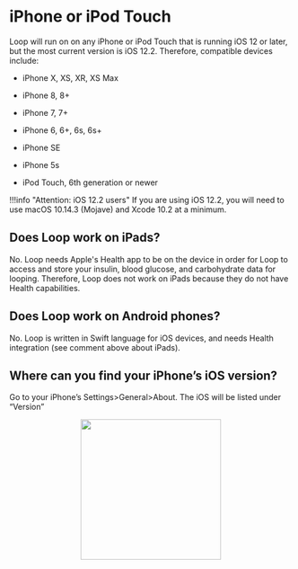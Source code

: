 # iPhone or iPod Touch

Loop will run on on any iPhone or iPod Touch that is running iOS 12 or later, but the most current version is iOS 12.2. Therefore, compatible devices include:

* iPhone X, XS, XR, XS Max

* iPhone 8, 8+

* iPhone 7, 7+

* iPhone 6, 6+, 6s, 6s+

* iPhone SE

* iPhone 5s

* iPod Touch, 6th generation or newer

!!!info "Attention: iOS 12.2 users"
    If you are using iOS 12.2, you will need to use macOS 10.14.3 (Mojave) and Xcode 10.2 at a minimum.

## Does Loop work on iPads? 
No. Loop needs Apple's Health app to be on the device in order for Loop to access and store your insulin, blood glucose, and carbohydrate data for looping. Therefore, Loop does not work on iPads because they do not have Health capabilities.

## Does Loop work on Android phones? 
No. Loop is written in Swift language for iOS devices, and needs Health integration (see comment above about iPads).

## Where can you find your iPhone’s iOS version?  
Go to your iPhone’s Settings>General>About.  The iOS will be listed under “Version”

<p align="center">
<img src="../img/ios.png" width="250">
</p>

